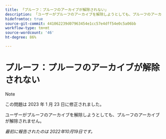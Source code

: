 ```yaml
---
title: 「プルーフ：プルーフのアーカイブが解除されない」
description: 「ユーザーがプルーフのアーカイブを解除しようとしても、プルーフのアーカイブが解除されません。」
hidefromtoc: true
source-git-commit: 441062239d07963454e1cc57e4dff54e0c5a06bb
workflow-type: tm+mt
source-wordcount: '46'
ht-degree: 86%

---
```



# プルーフ：プルーフのアーカイブが解除されない

>[!NOTE]
>
>この問題は 2023 年 1 月 23 日に修正されました。

ユーザーがプルーフのアーカイブを解除しようとしても、プルーフのアーカイブが解除されません。

_最初に報告されたのは 2022年10月19日です。_

